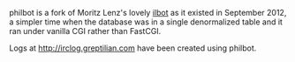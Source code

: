philbot is a fork of Moritz Lenz's lovely [ilbot][] as it existed in September 2012, a simpler time when the database was in a single denormalized table and it ran under vanilla CGI rather than FastCGI.

Logs at http://irclog.greptilian.com have been created using philbot.

[ilbot]: http://moritz.faui2k3.org/en/ilbot
